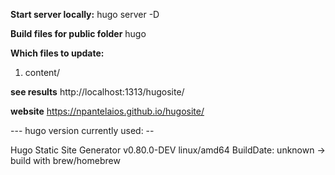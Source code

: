 **Start server locally:**
hugo server -D

**Build files for public folder**
hugo

**Which files to update:**
1) content/

**see results**
http://localhost:1313/hugosite/

**website**
https://npantelaios.github.io/hugosite/


--- hugo version currently used: --

Hugo Static Site Generator v0.80.0-DEV linux/amd64 BuildDate: unknown -> build with brew/homebrew